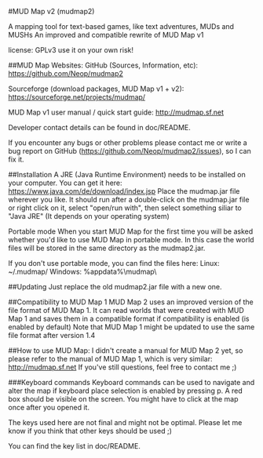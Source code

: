 #MUD Map v2 (mudmap2)

A mapping tool for text-based games, like text adventures, MUDs and MUSHs
An improved and compatible rewrite of MUD Map v1

license: GPLv3
use it on your own risk!

##MUD Map Websites:
GitHub (Sources, Information, etc): https://github.com/Neop/mudmap2

Sourceforge (download packages, MUD Map v1 + v2): https://sourceforge.net/projects/mudmap/

MUD Map v1 user manual / quick start guide: http://mudmap.sf.net

Developer contact details can be found in doc/README.

If you encounter any bugs or other problems please contact me or write
a bug report on GitHub (https://github.com/Neop/mudmap2/issues), so I
can fix it.

##Installation
A JRE (Java Runtime Environment) needs to be installed on your computer.
You can get it here: https://www.java.com/de/download/index.jsp 
Place the mudmap.jar file wherever you like. It should run after a 
double-click on the mudmap.jar file or right click on it, select
"open/run with", then select something siliar to "Java JRE" (It depends
on your operating system)

Portable mode
When you start MUD Map for the first time you will be asked whether
you'd like to use MUD Map in portable mode. In this case the world files
will be stored in the same directory as the mudmap2.jar.

If you don't use portable mode, you can find the files here:
Linux: ~/.mudmap/
Windows: %appdata%\mudmap\

##Updating
Just replace the old mudmap2.jar file with a new one.

##Compatibility to MUD Map 1
MUD Map 2 uses an improved version of the file format of MUD Map 1. It
can read worlds that were created with MUD Map 1 and saves them in a
compatible format if compatibility is enabled (is enabled by 
default) Note that MUD Map 1 might be updated to use the same file
format after version 1.4

##How to use MUD Map:
I didn't create a manual for MUD Map 2 yet, so please refer to the 
manual of MUD Map 1, which is very similar: http://mudmap.sf.net
If you've still questions, feel free to contact me ;)

###Keyboard commands
Keyboard commands can be used to navigate and alter the map if keyboard
place selection is enabled by pressing p. A red box should be visible on
the screen. You might have to click at the map once after you opened it.

The keys used here are not final and might not be optimal. Please let me
know if you think that other keys should be used ;)

You can find the key list in doc/README.
